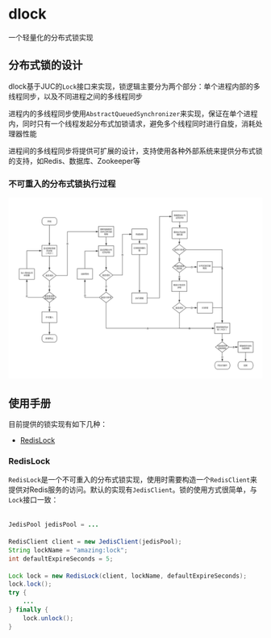 # dlock

一个轻量化的分布式锁实现

## 分布式锁的设计
dlock基于JUC的`Lock`接口来实现，锁逻辑主要分为两个部分：单个进程内部的多线程同步，以及不同进程之间的多线程同步

进程内的多线程同步使用`AbstractQueuedSynchronizer`来实现，保证在单个进程内，同时只有一个线程发起分布式加锁请求，避免多个线程同时进行自旋，消耗处理器性能

进程间的多线程同步将提供可扩展的设计，支持使用各种外部系统来提供分布式锁的支持，如Redis、数据库、Zookeeper等

### 不可重入的分布式锁执行过程

![不可重入分布式锁执行流程](docs/不可重入的分布式锁执行流程.png)

## 使用手册

目前提供的锁实现有如下几种：

- [RedisLock](#redislock)

### RedisLock

`RedisLock`是一个不可重入的分布式锁实现，使用时需要构造一个`RedisClient`来提供对Redis服务的访问。默认的实现有`JedisClient`。锁的使用方式很简单，与`Lock`接口一致：

```Java

JedisPool jedisPool = ...

RedisClient client = new JedisClient(jedisPool);
String lockName = "amazing:lock";
int defaultExpireSeconds = 5;

Lock lock = new RedisLock(client, lockName, defaultExpireSeconds);
lock.lock();
try {
    ...
} finally {
    lock.unlock();
}
```
